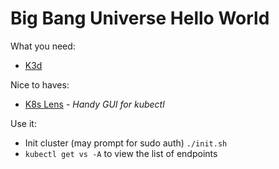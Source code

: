 # Big Bang Universe Hello World

What you need:
- [K3d](https://github.com/rancher/k3d)

Nice to haves:
- [K8s Lens](https://k8slens.dev/) - _Handy GUI for kubectl_

Use it:
- Init cluster (may prompt for sudo auth) `./init.sh`
- `kubectl get vs -A` to view the list of endpoints
